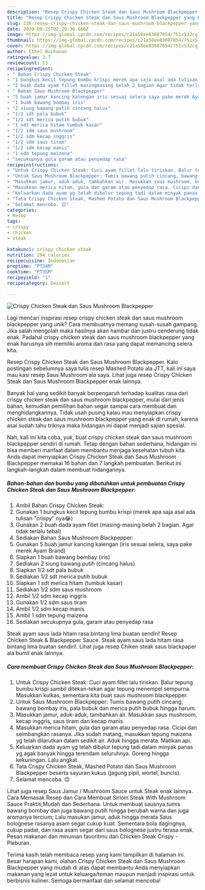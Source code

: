 ```yaml
---
description: "Resep Crispy Chicken Steak dan Saus Mushroom Blackpepper yang Bikin Ngiler"
title: "Resep Crispy Chicken Steak dan Saus Mushroom Blackpepper yang Bikin Ngiler"
slug: 236-resep-crispy-chicken-steak-dan-saus-mushroom-blackpepper-yang-bikin-ngiler
date: 2020-08-25T02:29:36.666Z
image: https://img-global.cpcdn.com/recipes/c21a58ee83087854/751x532cq70/crispy-chicken-steak-dan-saus-mushroom-blackpepper-foto-resep-utama.jpg
thumbnail: https://img-global.cpcdn.com/recipes/c21a58ee83087854/751x532cq70/crispy-chicken-steak-dan-saus-mushroom-blackpepper-foto-resep-utama.jpg
cover: https://img-global.cpcdn.com/recipes/c21a58ee83087854/751x532cq70/crispy-chicken-steak-dan-saus-mushroom-blackpepper-foto-resep-utama.jpg
author: Ethel Buchanan
ratingvalue: 3.7
reviewcount: 13
recipeingredient:
- " Bahan Crispy Chicken Steak"
- "1 bungkus kecil tepung bumbu krispi merek apa saja asal ada tulisan crispy nya"
- "2 buah dada ayam fillet masingmasing belah 2 bagian Agar tidak terlalu tebal"
- " Bahan Saus Mushroom Blackpepper"
- "5 buah jamur kancing kalengan iris sesuai selera saya pake merek Ayam Brand"
- "1 buah bawang bombay iris"
- "2 siung bawang putih cincang halus"
- "1/2 sdt pala bubuk"
- "1/2 sdt merica putih bubuk"
- "1 sdt merica hitam tumbuk kasar"
- "1/2 sdm saus mushroom"
- "1/2 sdm kecap inggris"
- "1/2 sdm saus tiram"
- "1/2 sdm kecap manis"
- "1 sdm tepung maizena"
- "secukupnya gula garam atau penyedap rasa"
recipeinstructions:
- "Untuk Crispy Chicken Steak: Cuci ayam fillet lalu tiriskan. Balur tepung bumbu krispi sambil ditekan-tekan agar tepung menempel sempurna. Masukkan kulkas, sementara kita buat saus mushroom blackpepper."
- "Untuk Saus Mushroom Blackpepper: Tumis bawang putih cincang, bawang bombay iris, pala bubuk dan merica putih bubuk hingga harum."
- "Masukkan jamur, aduk-aduk, tambahkan air. Masukkan saus mushroom, kecap inggris, saus tiram dan kecap manis."
- "Masukkan merica hitam, gula dan garam atau penyedap rasa. Cicipi dan seimbangkan rasanya. Jika sudah matang, masukkan tepung maizena yg telah dilarutkan dalam sedikit air. Aduk hingga merata. Matikan api."
- "Keluarkan dada ayam yg telah dibalur tepung tadi dalam minyak panas yg agak banyak hingga terendam seluruhnya. Goreng hingga kekuningan. Lalu angkat."
- "Tata Crispy Chicken Steak, Mashed Potato dan Saus Mushroom Blackpepper beserta sayuran kukus (jagung pipil, wortel, buncis)."
- "Selamat mencoba. 😊"
categories:
- Resep
tags:
- crispy
- chicken
- steak

katakunci: crispy chicken steak 
nutrition: 294 calories
recipecuisine: Indonesian
preptime: "PT34M"
cooktime: "PT35M"
recipeyield: "1"
recipecategory: Dessert

---
```



![Crispy Chicken Steak dan Saus Mushroom Blackpepper](https://img-global.cpcdn.com/recipes/c21a58ee83087854/751x532cq70/crispy-chicken-steak-dan-saus-mushroom-blackpepper-foto-resep-utama.jpg)

Lagi mencari inspirasi resep crispy chicken steak dan saus mushroom blackpepper yang unik? Cara membuatnya memang susah-susah gampang. Jika salah mengolah maka hasilnya akan hambar dan justru cenderung tidak enak. Padahal crispy chicken steak dan saus mushroom blackpepper yang enak harusnya sih memiliki aroma dan rasa yang dapat memancing selera kita.

Resep Crispy Chicken Steak dan Saus Mushroom Blackpepper. Kalo postingan sebelumnya saya tulis resep Mashed Potato ala JTT, kali ini saya mau kasi resep Saus Mushroom ala saya. Lihat juga resep Crispy Chicken Steak dan Saus Mushroom Blackpepper enak lainnya.

Banyak hal yang sedikit banyak berpengaruh terhadap kualitas rasa dari crispy chicken steak dan saus mushroom blackpepper, mulai dari jenis bahan, kemudian pemilihan bahan segar sampai cara membuat dan menghidangkannya. Tidak usah pusing kalau mau menyiapkan crispy chicken steak dan saus mushroom blackpepper yang enak di rumah, karena asal sudah tahu triknya maka hidangan ini dapat menjadi sajian spesial.


Nah, kali ini kita coba, yuk, buat crispy chicken steak dan saus mushroom blackpepper sendiri di rumah. Tetap dengan bahan sederhana, hidangan ini bisa memberi manfaat dalam membantu menjaga kesehatan tubuh kita. Anda dapat menyiapkan Crispy Chicken Steak dan Saus Mushroom Blackpepper memakai 16 bahan dan 7 langkah pembuatan. Berikut ini langkah-langkah dalam membuat hidangannya.

<!--inarticleads1-->

##### Bahan-bahan dan bumbu yang dibutuhkan untuk pembuatan Crispy Chicken Steak dan Saus Mushroom Blackpepper:

1. Ambil  Bahan Crispy Chicken Steak:
1. Gunakan 1 bungkus kecil tepung bumbu krispi (merek apa saja asal ada tulisan &#34;crispy&#34; nya😂)
1. Gunakan 2 buah dada ayam fillet (masing-masing belah 2 bagian. Agar tidak terlalu tebal)
1. Sediakan  Bahan Saus Mushroom Blackpepper:
1. Gunakan 5 buah jamur kancing kalengan (iris sesuai selera, saya pake merek Ayam Brand)
1. Siapkan 1 buah bawang bombay (iris)
1. Sediakan 2 siung bawang putih (cincang halus)
1. Siapkan 1/2 sdt pala bubuk
1. Sediakan 1/2 sdt merica putih bubuk
1. Siapkan 1 sdt merica hitam (tumbuk kasar)
1. Sediakan 1/2 sdm saus mushroom
1. Ambil 1/2 sdm kecap inggris
1. Gunakan 1/2 sdm saus tiram
1. Ambil 1/2 sdm kecap manis
1. Ambil 1 sdm tepung maizena
1. Sediakan secukupnya gula, garam atau penyedap rasa


Steak ayam saus lada hitam rasa bintang lima buatan sendiri! Resep Chicken Steak &amp; Blackpepper Sauce. Steak ayam saus lada hitam rasa bintang lima buatan sendiri!. Lihat juga resep Chiken steak saus blackpaper ala bumil enak lainnya. 

<!--inarticleads2-->

##### Cara membuat Crispy Chicken Steak dan Saus Mushroom Blackpepper:

1. Untuk Crispy Chicken Steak: Cuci ayam fillet lalu tiriskan. Balur tepung bumbu krispi sambil ditekan-tekan agar tepung menempel sempurna. Masukkan kulkas, sementara kita buat saus mushroom blackpepper.
1. Untuk Saus Mushroom Blackpepper: Tumis bawang putih cincang, bawang bombay iris, pala bubuk dan merica putih bubuk hingga harum.
1. Masukkan jamur, aduk-aduk, tambahkan air. Masukkan saus mushroom, kecap inggris, saus tiram dan kecap manis.
1. Masukkan merica hitam, gula dan garam atau penyedap rasa. Cicipi dan seimbangkan rasanya. Jika sudah matang, masukkan tepung maizena yg telah dilarutkan dalam sedikit air. Aduk hingga merata. Matikan api.
1. Keluarkan dada ayam yg telah dibalur tepung tadi dalam minyak panas yg agak banyak hingga terendam seluruhnya. Goreng hingga kekuningan. Lalu angkat.
1. Tata Crispy Chicken Steak, Mashed Potato dan Saus Mushroom Blackpepper beserta sayuran kukus (jagung pipil, wortel, buncis).
1. Selamat mencoba. 😊


Lihat juga resep Saus Jamur / Mushroom Sauce untuk Steak enak lainnya. Cara Memasak Resep dan Cara Membuat Sirloin Steak With Mushroom Sauce Praktis,Mudah dan Sederhana. Untuk membuat sausnya,tumis bawang bombay dan juga bawang putih hingga berubah warna dan juga aromanya tercium; Lalu masukan jamur, aduk hingga merata Saus bolognese rasanya asam segar cukup kuat. Sementara bola dagingnya, cukup padat, dan rasa asam segar dari saus bolognese justru terasa enak. Pesan makanan dan minuman favoritmu dari Chicken Steak Crispy - Pleburan. 

Terima kasih telah membaca resep yang kami tampilkan di halaman ini. Besar harapan kami, olahan Crispy Chicken Steak dan Saus Mushroom Blackpepper yang mudah di atas dapat membantu Anda menyiapkan makanan yang lezat untuk keluarga/teman maupun menjadi inspirasi untuk berbisnis kuliner. Semoga bermanfaat dan selamat mencoba!
